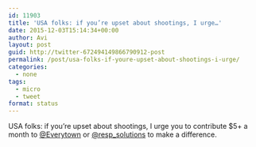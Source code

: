 ```yaml
---
id: 11903
title: 'USA folks: if you’re upset about shootings, I urge…'
date: 2015-12-03T15:14:34+00:00
author: Avi
layout: post
guid: http://twitter-672494149866790912-post
permalink: /post/usa-folks-if-youre-upset-about-shootings-i-urge/
categories:
  - none
tags:
  - micro
  - tweet
format: status
---
```

USA folks: if you’re upset about shootings, I urge you to contribute $5+ a month to [@Everytown](http://twitter.com/Everytown) or [@resp_solutions](http://twitter.com/resp_solutions) to make a difference.
